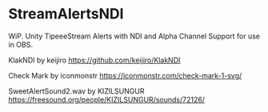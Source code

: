 # StreamAlertsNDI
WiP. Unity TipeeeStream Alerts with NDI and Alpha Channel Support for use in OBS.

KlakNDI by keijiro
https://github.com/keijiro/KlakNDI

Check Mark by iconmonstr 
https://iconmonstr.com/check-mark-1-svg/

SweetAlertSound2.wav by KIZILSUNGUR
https://freesound.org/people/KIZILSUNGUR/sounds/72126/
